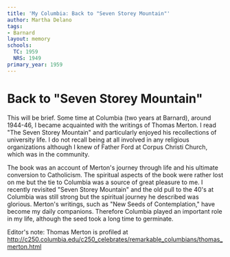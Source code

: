 ```yaml
---
title: 'My Columbia: Back to "Seven Storey Mountain"'
author: Martha Delano
tags:
- Barnard
layout: memory
schools:
  TC: 1959
  NRS: 1949
primary_year: 1959
---
```

# Back to "Seven Storey Mountain"

This will be brief. Some time at Columbia (two years at Barnard), around 1944-46, I became acquainted with the writings of Thomas Merton. I read "The Seven Storey Mountain" and particularly enjoyed his recollections of university life. I do not recall being at all involved in any religious organizations although I knew of Father Ford at Corpus Christi Church, which was in the community.

The book was an account of Merton's journey through life and his ultimate conversion to Catholicism. The spiritual aspects of the book were rather lost on me but the tie to Columbia was a source of great pleasure to me. I recently revisited "Seven Storey Mountain" and the old pull to the 40's at Columbia was still strong but the spiritual journey he described was glorious. Merton's writings, such as "New Seeds of Contemplation," have become my daily companions. Therefore Columbia played an important role in my life, although the seed took a long time to germinate.

Editor's note: Thomas Merton is profiled at http://c250.columbia.edu/c250_celebrates/remarkable_columbians/thomas_merton.html
